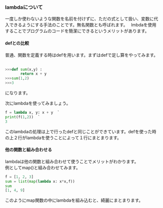 ### lambdaについて
一度しか使わないような関数を名前を付けずに、ただの式として扱い、変数に代入できるようにする手法のことです。無名関数とも呼ばれます。  
lmbdaを使用することでプログラムのコードを簡潔にできるというメリットがあります。  
  
#### defとの比較  
普通、関数を定義する時はdefを用います。まずはdefで足し算をやってみます。  
```python
>>>def sum(x,y) :  
       return x + y  
>>>sum(1,2)  
>>>3  
```
になります。  
  
次にlambdaを使ってみましょう。  
```python
f = lambda x, y: x + y  `
print(f(1,2))  `
3  
```
このlambdaの処理は上で行ったdefと同じことができています。defを使った時の上２行がlambdaを使うことによって１行にまとまります。  

#### 他の関数と組み合わせる
lambdaは他の関数と組み合わせて使うことでメリットがわかります。  
例としてmap()と組み合わせてみます。  
```python
f = [1, 2, 3]  
sum = list(map(lambda x: x*x,f))  
sum  
[1, 4, 9]  
```
このようにmap関数の中にlambdaを組み込むと、綺麗にまとまります。
